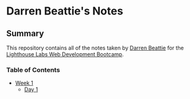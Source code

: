 # Darren Beattie's Notes
## Summary 

This repository contains all of the notes taken by [Darren Beattie](https://github.com/dbeattie) for the 
[Lighthouse Labs Web Development Bootcamp](https://www.lighthouselabs.ca/).

### Table of Contents
* [Week 1](/Week_1)
  * [Day 1](/Week_1/Day_1)